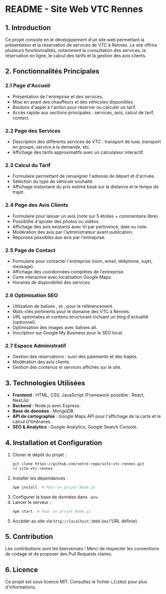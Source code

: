 # README - Site Web VTC Rennes

## 1. Introduction

Ce projet consiste en le développement d'un site web permettant la présentation et la réservation de services de VTC à Rennes. Le site offrira plusieurs fonctionnalités, notamment la consultation des services, la réservation en ligne, le calcul des tarifs et la gestion des avis clients.

## 2. Fonctionnalités Principales

### 2.1 Page d'Accueil

- Présentation de l'entreprise et des services.
- Mise en avant des chauffeurs et des véhicules disponibles.
- Boutons d'appel à l'action pour réserver ou calculer un tarif.
- Accès rapide aux sections principales : services, avis, calcul de tarif, contact.

### 2.2 Page des Services

- Description des différents services de VTC : transport de luxe, transport en groupe, service à la demande, etc.
- Affichage des tarifs approximatifs avec un calculateur interactif.

### 2.3 Calcul du Tarif

- Formulaire permettant de renseigner l'adresse de départ et d'arrivée.
- Sélection du type de véhicule souhaité.
- Affichage instantané du prix estimé basé sur la distance et le temps de trajet.

### 2.4 Page des Avis Clients

- Formulaire pour laisser un avis (note sur 5 étoiles + commentaire libre).
- Possibilité d'ajouter des photos ou vidéos.
- Affichage des avis existants avec tri par pertinence, date ou note.
- Modération des avis par l'administrateur avant publication.
- Réponses possibles aux avis par l'entreprise.

### 2.5 Page de Contact

- Formulaire pour contacter l'entreprise (nom, email, téléphone, sujet, message).
- Affichage des coordonnées complètes de l'entreprise.
- Carte interactive avec localisation Google Maps.
- Horaires de disponibilité des services.

### 2.6 Optimisation SEO

- Utilisation de balises ,  et ,  pour le référencement.
- Mots-clés pertinents pour le domaine des VTC à Rennes.
- URL optimisées et contenu structurant incluant un blog d'actualité (optionnel).
- Optimisation des images avec balises alt.
- Inscription sur Google My Business pour le SEO local.

### 2.7 Espace Administratif

- Gestion des réservations : suivi des paiements et des trajets.
- Modération des avis clients.
- Gestion des contenus et services affichés sur le site.

## 3. Technologies Utilisées

- **Frontend** : HTML, CSS, JavaScript (Framework possible : React, NextJs).
- **Backend** : Node.js avec Express.
- **Base de données** : MongoDB.
- **API de cartographie** : Google Maps API pour l'affichage de la carte et le calcul d'itinéraires.
- **SEO & Analytics** : Google Analytics, Google Search Console.

## 4. Installation et Configuration

1. Cloner le dépôt du projet :
   ```sh
   git clone https://github.com/votre-repo/site-vtc-rennes.git
   cd site-vtc-rennes
   ```
2. Installer les dépendances :
   ```sh
   npm install  # Pour un projet Node.js
   ```
3. Configurer la base de données dans `.env`.
4. Lancer le serveur :
   ```sh
   npm start  # Pour un projet Node.js
   ```
5. Accéder au site via `http://localhost:3000` (ou l'URL définie).

## 5. Contribution

Les contributions sont les bienvenues ! Merci de respecter les conventions de codage et de proposer des Pull Requests claires.

## 6. Licence

Ce projet est sous licence MIT. Consultez le fichier `LICENSE` pour plus d'informations.

